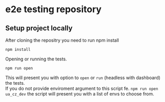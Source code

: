 # e2e testing repository

## Setup project locally

After cloning the repositry you need to run npm install

`npm install`

Opening or running the tests.

`npm run open`

This will present you with option to `open` or `run` (headless with dashboard) the tests.  
If you do not provide enviroment argument to this script fe. `npm run open ua_cz_dev` the script will present you with a list of envs to choose from.
